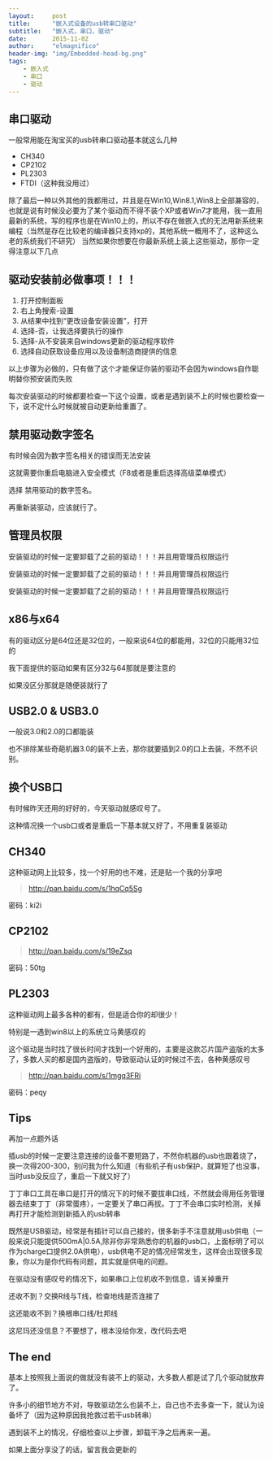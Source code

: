 ```yaml
---
layout:     post
title:      "嵌入式设备的usb转串口驱动"
subtitle:   "嵌入式，串口，驱动"
date:       2015-11-02
author:     "elmagnifico"
header-img: "img/Embedded-head-bg.png"
tags:
    - 嵌入式
    - 串口
    - 驱动
---
```

## 串口驱动
一般常用能在淘宝买的usb转串口驱动基本就这么几种
- CH340
- CP2102
- PL2303
- FTDI（这种我没用过）

除了最后一种以外其他的我都用过，并且是在Win10,Win8.1,Win8上全部兼容的，也就是说有时候没必要为了某个驱动而不得不装个XP或者Win7才能用，我一直用最新的系统，写的程序也是在Win10上的，所以不存在做嵌入式的无法用新系统来编程（当然是存在比较老的编译器只支持xp的，其他系统一概用不了，这种这么老的系统我们不研究）
当然如果你想要在你最新系统上装上这些驱动，那你一定得注意以下几点

## 驱动安装前必做事项！！！

1. 打开控制面板
2. 右上角搜索-设置
3. 从结果中找到“更改设备安装设置”，打开
4. 选择-否，让我选择要执行的操作
5. 选择-从不安装来自windows更新的驱动程序软件
6. 选择自动获取设备应用以及设备制造商提供的信息

以上步骤为必做的，只有做了这个才能保证你装的驱动不会因为windows自作聪明替你预安装而失败

每次安装驱动的时候都要检查一下这个设置，或者是遇到装不上的时候也要检查一下，说不定什么时候就被自动更新给重置了。

## 禁用驱动数字签名

有时候会因为数字签名相关的错误而无法安装

这就需要你重启电脑进入安全模式（F8或者是重启选择高级菜单模式） 

选择 禁用驱动的数字签名。

再重新装驱动，应该就行了。


## 管理员权限

安装驱动的时候一定要卸载了之前的驱动！！！并且用管理员权限运行

安装驱动的时候一定要卸载了之前的驱动！！！并且用管理员权限运行

安装驱动的时候一定要卸载了之前的驱动！！！并且用管理员权限运行

## x86与x64

有的驱动区分是64位还是32位的，一般来说64位的都能用，32位的只能用32位的

我下面提供的驱动如果有区分32与64那就是要注意的

如果没区分那就是随便装就行了

## USB2.0 & USB3.0

一般说3.0和2.0的口都能装

也不排除某些奇葩机器3.0的装不上去，那你就要插到2.0的口上去装，不然不识别。

## 换个USB口

有时候昨天还用的好好的，今天驱动就感叹号了。

这种情况换一个usb口或者是重启一下基本就又好了，不用重复装驱动

## CH340
这种驱动网上比较多，找一个好用的也不难，还是贴一个我的分享吧

>http://pan.baidu.com/s/1hqCq5Sg

密码：ki2i

## CP2102

>http://pan.baidu.com/s/19eZsq

密码：50tg

## PL2303
这种驱动网上最多各种的都有，但是适合你的却很少！

特别是一遇到win8以上的系统立马黄感叹的

这个驱动是当时找了很长时间才找到一个好用的，主要是这款芯片国产盗版的太多了，多数人买的都是国内盗版的，导致驱动认证的时候过不去，各种黄感叹号

>http://pan.baidu.com/s/1mgq3FRi

密码：peqy

## Tips

再加一点题外话

插usb的时候一定要注意连接的设备不要短路了，不然你机器的usb也跟着烧了，换一次得200-300，别问我为什么知道（有些机子有usb保护，就算短了也没事，当时usb没反应了，重启一下就又好了）

丁丁串口工具在串口是打开的情况下的时候不要拔串口线，不然就会得用任务管理器去结束丁丁（非常蛋疼），一定要关了串口再拔。丁丁不会串口实时检测，关掉再打开才能检测到新插入的usb转串

既然是USB驱动，经常是有插针可以自己接的，很多新手不注意就用usb供电（一般来说只能提供500mA|0.5A,除非你非常熟悉你的机器的usb口，上面标明了可以作为charge口提供2.0A供电），usb供电不足的情况经常发生，这样会出现很多现象，你以为是你代码有问题，其实就是供电的问题。

在驱动没有感叹号的情况下，如果串口上位机收不到信息，请关掉重开

还收不到？交换R线与T线，检查地线是否连接了

这还能收不到？换根串口线/杜邦线

这尼玛还没信息？不要想了，根本没给你发，改代码去吧

## The end


基本上按照我上面说的做就没有装不上的驱动，大多数人都是试了几个驱动就放弃了。

许多小的细节地方不对，导致驱动怎么也装不上，自己也不去多查一下，就认为设备坏了（因为这种原因我抢救过若干usb转串）

遇到装不上的情况，仔细检查以上步骤，卸载干净之后再来一遍。

如果上面分享没了的话，留言我会更新的



